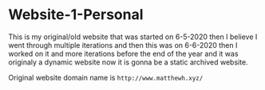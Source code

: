 # Website-1-Personal
This is my original/old website that was started on 6-5-2020 then I believe I went through multiple iterations and then this was on 6-6-2020 then I worked on it and more iterations before the end of the year and it was originaly a dynamic website now it is gonna be a static archived website.

Original website domain name is `http://www.matthewh.xyz/`
